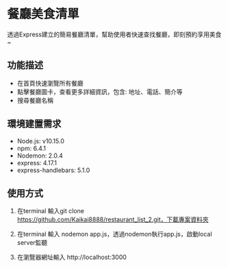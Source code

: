 # 餐廳美食清單
透過Express建立的簡易餐廳清單，幫助使用者快速查找餐廳，即刻預約享用美食~

## 功能描述
* 在首頁快速瀏覽所有餐廳
* 點擊餐廳圖卡，查看更多詳細資訊，包含: 地址、電話、簡介等
* 搜尋餐廳名稱

## 環境建置需求
* Node.js: v10.15.0
* npm: 6.4.1
* Nodemon: 2.0.4
* express: 4.17.1
* express-handlebars: 5.1.0

## 使用方式
1. 在terminal 輸入git clone https://github.com/Kaikai8888/restaurant_list_2.git，下載專案資料夾 

2. 在terminal 輸入 nodemon app.js，透過nodemon執行app.js，啟動local server監聽 

3. 在瀏覽器網址輸入 http://localhost:3000

